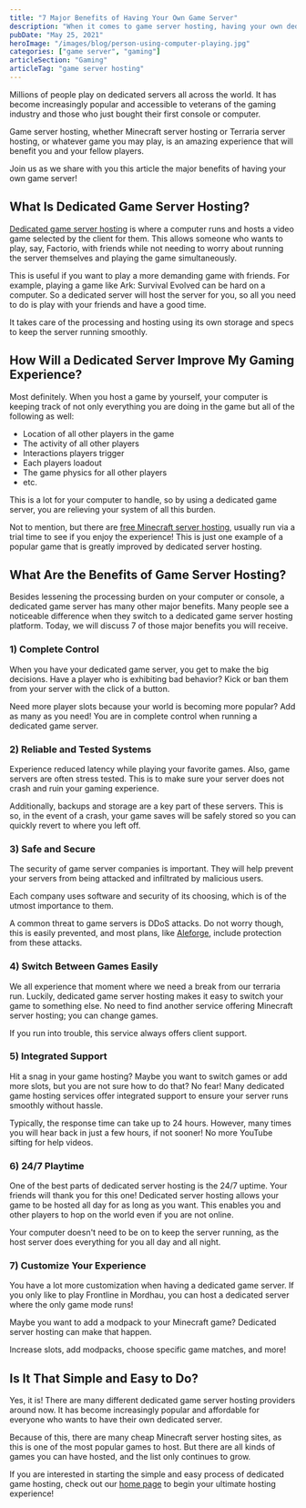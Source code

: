 ```yaml
---
title: "7 Major Benefits of Having Your Own Game Server"
description: "When it comes to game server hosting, having your own dedicated server offers many benefits. Here is everything you need to know about this option."
pubDate: "May 25, 2021"
heroImage: "/images/blog/person-using-computer-playing.jpg"
categories: ["game server", "gaming"]
articleSection: "Gaming"
articleTag: "game server hosting"
---
```


Millions of people play on dedicated servers all across the world. It has become increasingly popular and accessible to veterans of the gaming industry and those who just bought their first console or computer.

Game server hosting, whether Minecraft server hosting or Terraria server hosting, or whatever game you may play, is an amazing experience that will benefit you and your fellow players.

Join us as we share with you this article the major benefits of having your own game server!

## What Is Dedicated Game Server Hosting?

[Dedicated game server hosting](https://aleforge.net/gameservers) is where a computer runs and hosts a video game selected by the client for them. This allows someone who wants to play, say, Factorio, with friends while not needing to worry about running the server themselves and playing the game simultaneously.

This is useful if you want to play a more demanding game with friends. For example, playing a game like Ark: Survival Evolved can be hard on a computer. So a dedicated server will host the server for you, so all you need to do is play with your friends and have a good time.

It takes care of the processing and hosting using its own storage and specs to keep the server running smoothly.

## How Will a Dedicated Server Improve My Gaming Experience?

Most definitely. When you host a game by yourself, your computer is keeping track of not only everything you are doing in the game but all of the following as well:

- Location of all other players in the game
- The activity of all other players
- Interactions players trigger
- Each players loadout
- The game physics for all other players
- etc.

This is a lot for your computer to handle, so by using a dedicated game server, you are relieving your system of all this burden.

Not to mention, but there are [free Minecraft server hosting](https://aleforge.net/games/minecraft), usually run via a trial time to see if you enjoy the experience! This is just one example of a popular game that is greatly improved by dedicated server hosting.

## What Are the Benefits of Game Server Hosting?

Besides lessening the processing burden on your computer or console, a dedicated game server has many other major benefits. Many people see a noticeable difference when they switch to a dedicated game server hosting platform. Today, we will discuss 7 of those major benefits you will receive.

### 1) Complete Control

When you have your dedicated game server, you get to make the big decisions. Have a player who is exhibiting bad behavior? Kick or ban them from your server with the click of a button.

Need more player slots because your world is becoming more popular? Add as many as you need! You are in complete control when running a dedicated game server.

### 2) Reliable and Tested Systems

Experience reduced latency while playing your favorite games. Also, game servers are often stress tested. This is to make sure your server does not crash and ruin your gaming experience.

Additionally, backups and storage are a key part of these servers. This is so, in the event of a crash, your game saves will be safely stored so you can quickly revert to where you left off.

### 3) Safe and Secure

The security of game server companies is important. They will help prevent your servers from being attacked and infiltrated by malicious users.

Each company uses software and security of its choosing, which is of the utmost importance to them.

A common threat to game servers is DDoS attacks. Do not worry though, this is easily prevented, and most plans, like [Aleforge](https://aleforge.net/gameservers), include protection from these attacks.

### 4) Switch Between Games Easily

We all experience that moment where we need a break from our terraria run. Luckily, dedicated game server hosting makes it easy to switch your game to something else. No need to find another service offering Minecraft server hosting; you can change games.

If you run into trouble, this service always offers client support.

### 5) Integrated Support

Hit a snag in your game hosting? Maybe you want to switch games or add more slots, but you are not sure how to do that? No fear! Many dedicated game hosting services offer integrated support to ensure your server runs smoothly without hassle.

Typically, the response time can take up to 24 hours. However, many times you will hear back in just a few hours, if not sooner! No more YouTube sifting for help videos.

### 6) 24/7 Playtime

One of the best parts of dedicated server hosting is the 24/7 uptime. Your friends will thank you for this one! Dedicated server hosting allows your game to be hosted all day for as long as you want. This enables you and other players to hop on the world even if you are not online.

Your computer doesn't need to be on to keep the server running, as the host server does everything for you all day and all night.

### 7) Customize Your Experience

You have a lot more customization when having a dedicated game server. If you only like to play Frontline in Mordhau, you can host a dedicated server where the only game mode runs!

Maybe you want to add a modpack to your Minecraft game? Dedicated server hosting can make that happen.

Increase slots, add modpacks, choose specific game matches, and more!

## Is It That Simple and Easy to Do?

Yes, it is! There are many different dedicated game server hosting providers around now. It has become increasingly popular and affordable for everyone who wants to have their own dedicated server.

Because of this, there are many cheap Minecraft server hosting sites, as this is one of the most popular games to host. But there are all kinds of games you can have hosted, and the list only continues to grow.

If you are interested in starting the simple and easy process of dedicated game hosting, check out our [home page](https://aleforge.net/) to begin your ultimate hosting experience!
